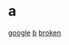 # a

[google](https://www.google.com)
[b](https://github.com/louisscruz/b)
[broken](https://github.com/asefoiajsef/dididid)
